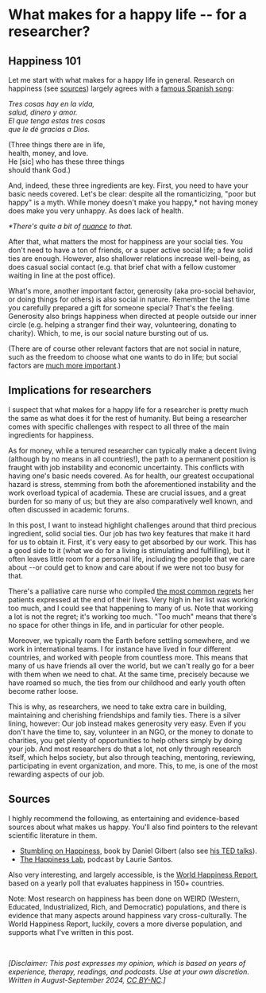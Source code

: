# What makes for a happy life -- for a researcher?

## Happiness 101

Let me start with what makes for a happy life in general. Research on happiness (see [sources](#sources)) largely agrees with a [famous Spanish song](https://www.youtube.com/watch?v=vB3jQ-j4yus):

_Tres cosas hay en la vida,<br>
salud, dinero y amor.<br>
El que tenga estas tres cosas<br>
que le dé gracias a Dios.<br>_

(Three things there are in life,<br>
health, money, and love.<br>
He [sic] who has these three things<br>
should thank God.)

And, indeed, these three ingredients are key. First, you need to have your basic needs covered. Let's be clear: despite all the romanticizing, "poor but happy" is a myth. While money doesn't make you happy,* not having money does make you very unhappy. As does lack of health.

_*There's quite a bit of [nuance](https://pdodds.w3.uvm.edu/files/papers/others/2011/dunn2011b.pdf) to that._

After that, what matters the most for happiness are your social ties. You don't need to have a ton of friends, or a super active social life; a few solid ties are enough. However, also shallower relations increase well-being, as does casual social contact (e.g. that brief chat with a fellow customer waiting in line at the post office).

What's more, another important factor, generosity (aka pro-social behavior, or doing things for others) is also social in nature. Remember the last time you carefully prepared a gift for someone special? That's the feeling. Generosity also brings happiness when directed at people outside our inner circle (e.g. helping a stranger find their way, volunteering, donating to charity). Which, to me, is our social nature bursting out of us.

(There are of course other relevant factors that are not social in nature, such as the freedom to choose what one wants to do in life; but social factors are [much more important](https://worldhappiness.report/).)

## Implications for researchers

I suspect that what makes for a happy life for a researcher is pretty much the same as what does it for the rest of humanity. But being a researcher comes with specific challenges with respect to all three of the main ingredients for happiness.

As for money, while a tenured researcher can typically make a decent living (although by no means in all countries!), the path to a permanent position is fraught with job instability and economic uncertainty. This conflicts with having one's basic needs covered. As for health, our greatest occupational hazard is stress, stemming from both the aforementioned instability and the work overload typical of academia. These are crucial issues, and a great burden for so many of us; but they are also comparatively well known, and often discussed in academic forums.

In this post, I want to instead highlight challenges around that third precious ingredient, solid social ties. Our job has two key features that make it hard for us to obtain it. First, it's very easy to get absorbed by our work. This has a good side to it (what we do for a living is stimulating and fulfilling), but it often leaves little room for a personal life, including the people that we care about --or could get to know and care about if we were not too busy for that.

There's a palliative care nurse who compiled [the most common regrets](https://www.theguardian.com/lifeandstyle/2012/feb/01/top-five-regrets-of-the-dying) her patients expressed at the end of their lives. Very high in her list was working too much, and I could see that happening to many of us. Note that working a lot is not the regret; it's working too much. "Too much" means that there's no space for other things in life, and in particular for other people. 

Moreover, we typically roam the Earth before settling somewhere, and we work in international teams. I for instance have lived in four different countries, and worked with people from countless more. This means that many of us have friends all over the world, but we can't really go for a beer with them when we need to chat. At the same time, precisely because we have roamed so much, the ties from our childhood and early youth often become rather loose.

This is why, as researchers, we need to take extra care in building, maintaining and cherishing friendships and family ties. There is a silver lining, however: Our job instead makes generosity very easy. Even if you don't have the time to, say, volunteer in an NGO, or the money to donate to charities, you get plenty of opportunities to help others simply by doing your job. And most researchers do that a lot, not only through research itself, which helps society, but also through teaching, mentoring, reviewing, participating in event organization, and more. This, to me, is one of the most rewarding aspects of our job.

## Sources

I highly recommend the following, as entertaining and evidence-based sources about what makes us happy. You'll also find pointers to the relevant scientific literature in them.

- [Stumbling on Happiness](), book by Daniel Gilbert (also see [his TED talks](https://www.ted.com/speakers/dan_gilbert)).
- [The Happiness Lab](https://www.drlauriesantos.com/happiness-lab-podcast), podcast by Laurie Santos.

Also very interesting, and largely accessible, is the [World Happiness Report](https://worldhappiness.report/), based on a yearly poll that evaluates happiness in 150+ countries.

Note: Most research on happiness has been done on WEIRD (Western, Educated, Industrialized, Rich, and Democratic) populations, and there is evidence that many aspects around happiness vary cross-culturally. The World Happiness Report, luckily, covers a more diverse population, and supports what I've written in this post.

&nbsp;

_[Disclaimer: This post expresses my opinion, which is based on years of experience, therapy, readings, and podcasts. Use at your own discretion. Written in August-September 2024, [CC BY-NC](https://creativecommons.org/licenses/by-nc/4.0/).]_
